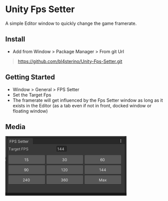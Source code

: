 # Unity Fps Setter
 
A simple Editor window to quickly change the game framerate.

## Install
- Add from Window > Package Manager > From git Url
> https://github.com/bl4sterino/Unity-Fps-Setter.git

## Getting Started
- Window > General > FPS Setter
- Set the Target Fps
- The framerate will get influenced by the Fps Setter window as long as it exists in the Editor (as a tab even if not in front, docked window or floating window)

## Media
![](https://github.com/bl4sterino/Unity-Fps-Setter/blob/main/FpsSetterGif.gif)

